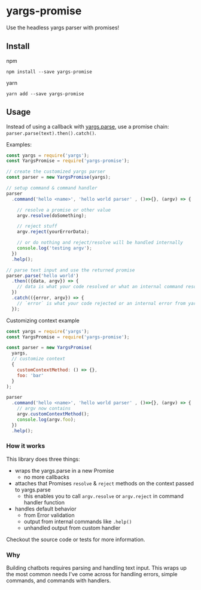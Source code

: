 # yargs-promise

Use the headless yargs parser with promises!

## Install

npm

```
npm install --save yargs-promise
```

yarn

```
yarn add --save yargs-promise
```

## Usage

Instead of using a callback with  [yargs.parse](http://yargs.js.org/docs/#methods-parseargs-context-parsecallback), use a promise chain: `parser.parse(text).then().catch()`.

Examples:

```js
const yargs = require('yargs');
const YargsPromise = require('yargs-promise');

// create the customized yargs parser
const parser = new YargsPromise(yargs);

// setup command & command handler
parser
  .command('hello <name>', 'hello world parser' , ()=>{}, (argv) => {

    // resolve a promise or other value
    argv.resolve(doSomething);

    // reject stuff
    argv.reject(yourErrorData);

    // or do nothing and reject/resolve will be handled internally
    console.log('testing argv');
  })
  .help();

// parse text input and use the returned promise
parser.parse('hello world')
  .then(({data, argv}) => {
    // data is what your code resolved or what an internal command resolved
  })
  .catch(({error, argv}) => {
    // `error` is what your code rejected or an internal error from yargs
  });

```

Customizing context example

```js
const yargs = require('yargs');
const YargsPromise = require('yargs-promise');

const parser = new YargsPromise(
  yargs,
  // customize context
  {
    customContextMethod: () => {},
    foo: 'bar'
  }
);

parser
  .command('hello <name>', 'hello world parser' , ()=>{}, (argv) => {
    // argv now contains
    argv.customContextMethod();
    console.log(argv.foo);
  })
  .help();
```

### How it works

This library does three things:

- wraps the yargs.parse in a new Promise
  - no more callbacks
- attaches that Promises `resolve` & `reject` methods on the context passed to yargs.parse
  - this enables you to call `argv.resolve` or `argv.reject` in command handler function
- handles default behavior
  - from Error validation
  - output from internal commands like `.help()`
  - unhandled output from custom handler

Checkout the source code or tests for more information.

### Why

Building chatbots requires parsing and handling text input. This wraps up the most common needs I've come across for handling errors, simple commands, and commands with handlers.
